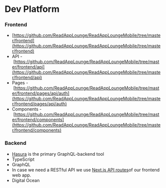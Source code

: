 # Dev Platform

### Frontend

- [https://github.com/ReadAppLounge/ReadAppLoungeMobile/tree/master/frontend](https://github.com/ReadAppLounge/ReadAppLoungeMobile/tree/master/frontend)
- API - [https://github.com/ReadAppLounge/ReadAppLoungeMobile/tree/master/frontend/api](https://github.com/ReadAppLounge/ReadAppLoungeMobile/tree/master/frontend/api)
- Pages - [https://github.com/ReadAppLounge/ReadAppLoungeMobile/tree/master/frontend/pages/api/auth](https://github.com/ReadAppLounge/ReadAppLoungeMobile/tree/master/frontend/pages/api/auth)
- Components - [https://github.com/ReadAppLounge/ReadAppLoungeMobile/tree/master/frontend/components](https://github.com/ReadAppLounge/ReadAppLoungeMobile/tree/master/frontend/components)

### Backend

- [Hasura](https://hasura.io/) is the primary GraphQL-backend tool
- TypeScript
- GraphQL
- In case we need a RESTful API we use [Next.js API routes](https://nextjs.org/docs/api-routes/introduction)of our frontend web app.
- Digital Ocean
